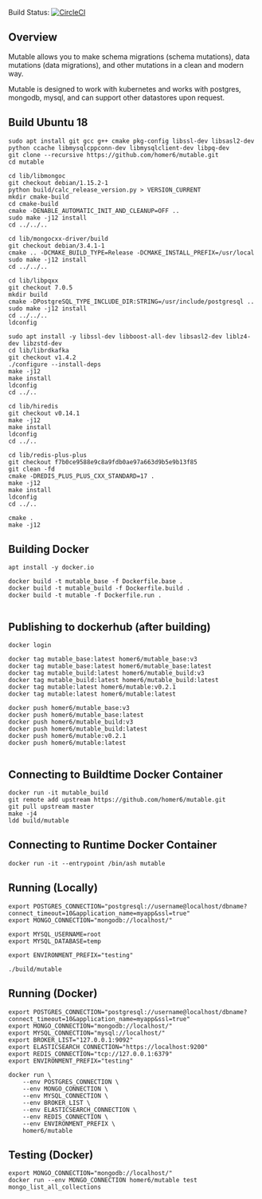 
Build Status: [![CircleCI](https://circleci.com/gh/homer6/mutable.svg?style=svg)](https://circleci.com/gh/homer6/mutable)

Overview
--------

Mutable allows you to make schema migrations (schema mutations), data mutations (data migrations), and other mutations in a clean and modern way.

Mutable is designed to work with kubernetes and works with postgres, mongodb, mysql, and can support other datastores upon request.



Build Ubuntu 18
---------------

```
sudo apt install git gcc g++ cmake pkg-config libssl-dev libsasl2-dev python ccache libmysqlcppconn-dev libmysqlclient-dev libpq-dev
git clone --recursive https://github.com/homer6/mutable.git
cd mutable

cd lib/libmongoc
git checkout debian/1.15.2-1
python build/calc_release_version.py > VERSION_CURRENT
mkdir cmake-build
cd cmake-build
cmake -DENABLE_AUTOMATIC_INIT_AND_CLEANUP=OFF ..
sudo make -j12 install
cd ../../..

cd lib/mongocxx-driver/build
git checkout debian/3.4.1-1
cmake .. -DCMAKE_BUILD_TYPE=Release -DCMAKE_INSTALL_PREFIX=/usr/local
sudo make -j12 install
cd ../../..

cd lib/libpqxx
git checkout 7.0.5
mkdir build
cmake -DPostgreSQL_TYPE_INCLUDE_DIR:STRING=/usr/include/postgresql ..
sudo make -j12 install
cd ../../..
ldconfig

sudo apt install -y libssl-dev libboost-all-dev libsasl2-dev liblz4-dev libzstd-dev
cd lib/librdkafka
git checkout v1.4.2
./configure --install-deps
make -j12
make install
ldconfig
cd ../..

cd lib/hiredis
git checkout v0.14.1
make -j12
make install
ldconfig
cd ../..

cd lib/redis-plus-plus
git checkout f7b0ce9588e9c8a9fdb0ae97a663d9b5e9b13f85
git clean -fd
cmake -DREDIS_PLUS_PLUS_CXX_STANDARD=17 .
make -j12
make install
ldconfig
cd ../..

cmake .
make -j12
```


Building Docker
---------------

```
apt install -y docker.io

docker build -t mutable_base -f Dockerfile.base .
docker build -t mutable_build -f Dockerfile.build .
docker build -t mutable -f Dockerfile.run .


```

Publishing to dockerhub (after building)
----------------------------------------

```
docker login

docker tag mutable_base:latest homer6/mutable_base:v3
docker tag mutable_base:latest homer6/mutable_base:latest
docker tag mutable_build:latest homer6/mutable_build:v3
docker tag mutable_build:latest homer6/mutable_build:latest
docker tag mutable:latest homer6/mutable:v0.2.1
docker tag mutable:latest homer6/mutable:latest

docker push homer6/mutable_base:v3
docker push homer6/mutable_base:latest
docker push homer6/mutable_build:v3
docker push homer6/mutable_build:latest
docker push homer6/mutable:v0.2.1
docker push homer6/mutable:latest


```



Connecting to Buildtime Docker Container
--------------------------------------

```
docker run -it mutable_build
git remote add upstream https://github.com/homer6/mutable.git
git pull upstream master
make -j4
ldd build/mutable
```


Connecting to Runtime Docker Container
--------------------------------------

```
docker run -it --entrypoint /bin/ash mutable
```







Running (Locally)
-----------------

```
export POSTGRES_CONNECTION="postgresql://username@localhost/dbname?connect_timeout=10&application_name=myapp&ssl=true"
export MONGO_CONNECTION="mongodb://localhost/"

export MYSQL_USERNAME=root
export MYSQL_DATABASE=temp

export ENVIRONMENT_PREFIX="testing"

./build/mutable
```



Running (Docker)
----------------

```
export POSTGRES_CONNECTION="postgresql://username@localhost/dbname?connect_timeout=10&application_name=myapp&ssl=true"
export MONGO_CONNECTION="mongodb://localhost/"
export MYSQL_CONNECTION="mysql://localhost/"
export BROKER_LIST="127.0.0.1:9092"
export ELASTICSEARCH_CONNECTION="https://localhost:9200"
export REDIS_CONNECTION="tcp://127.0.0.1:6379"
export ENVIRONMENT_PREFIX="testing"

docker run \
    --env POSTGRES_CONNECTION \
    --env MONGO_CONNECTION \
    --env MYSQL_CONNECTION \
    --env BROKER_LIST \
    --env ELASTICSEARCH_CONNECTION \
    --env REDIS_CONNECTION \
    --env ENVIRONMENT_PREFIX \
    homer6/mutable
```


Testing (Docker)
----------------

```
export MONGO_CONNECTION="mongodb://localhost/"
docker run --env MONGO_CONNECTION homer6/mutable test mongo_list_all_collections
```
